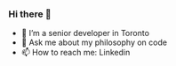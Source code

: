 ### Hi there 👋

- 🔭 I’m a senior developer in Toronto
- 💬 Ask me about my philosophy on code
- 📫 How to reach me: Linkedin
